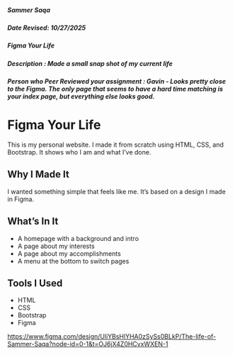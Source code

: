 ##### Sammer Saqa
##### Date Revised: 10/27/2025
##### Figma Your Life
##### Description : Made a small snap shot of my current life
##### Person who Peer Reviewed your assignment : Gavin - Looks pretty close to the Figma. The only page that seems to have a hard time matching is your index page, but everything else looks good.


# Figma Your Life

This is my personal website. I made it from scratch using HTML, CSS, and Bootstrap. It shows who I am and what I’ve done.

## Why I Made It

I wanted something simple that feels like me. It’s based on a design I made in Figma.

## What’s In It

- A homepage with a background and intro  
- A page about my interests  
- A page about my accomplishments  
- A menu at the bottom to switch pages

## Tools I Used

- HTML  
- CSS  
- Bootstrap  
- Figma

https://www.figma.com/design/UliYBsHlYHA0zSySs0BLkP/The-life-of-Sammer-Saqa?node-id=0-1&t=OJ6jX4Z0HCvxWXEN-1
